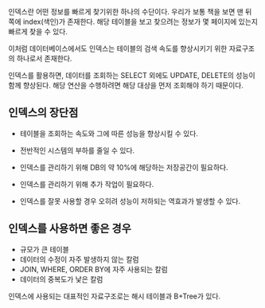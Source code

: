 인덱스란 어떤 정보를 빠르게 찾기위한 하나의 수단이다. 우리가 보통 책을 보면 맨 뒤 쪽에 index(색인)가 존재한다. 해당 테이블을 보고 찾으려는 정보가 몇 페이지에 있는지 빠르게 찾을 수 있다.

이처럼 데이터베이스에서도 인덱스는 테이블의 검색 속도를 향상시키기 위한 자료구조의 하나로서 존재한다.

인덱스를 활용하면, 데이터를 조회하는 SELECT 외에도 UPDATE, DELETE의 성능이 함께 향상된다. 해당 연산을 수행하려면 해당 대상을 먼저 조회해야 하기 때문이다.

## 인덱스의 장단점

* 테이블을 조회하는 속도와 그에 따른 성능을 향상시킬 수 있다.
* 전반적인 시스템의 부하를 줄일 수 있다.

* 인덱스를 관리하기 위해 DB의 약 10%에 해당하는 저장공간이 필요하다.
* 인덱스를 관리하기 위해 추가 작업이 필요하다.
* 인덱스를 잘못 사용할 경우 오히려 성능이 저하되는 역효과가 발생할 수 있다.

## 인덱스를 사용하면 좋은 경우

* 규모가 큰 테이블
* 데이터의 수정이 자주 발생하지 않는 칼럼
* JOIN, WHERE, ORDER BY에 자주 사용되는 칼럼
* 데이터의 중복도가 낯은 칼럼

인덱스에 사용되는 대표적인 자료구조로는 해시 테이블과 B+Tree가 있다.
